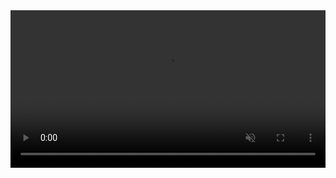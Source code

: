 <video width="100%" controls muted>
  <source src="demo/Demo_1.mp4" type="video/mp4">
  Your browser does not support the video tag.
</video>
